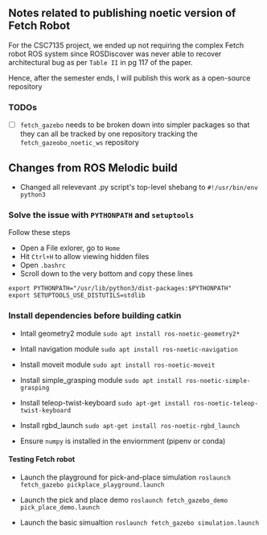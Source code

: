 ## Notes related to publishing noetic version of Fetch Robot

For the CSC7135 project, we ended up not requiring the complex Fetch robot ROS system since ROSDiscover was never able to recover architectural bug as per ```Table II``` in pg 117 of the paper.

Hence, after the semester ends, I will publish this work as a open-source repository

### TODOs

- [ ] ```fetch_gazebo``` needs to be broken down into simpler packages so that they can all be tracked by one repository tracking the ```fetch_gazeobo_noetic_ws``` repository

## Changes from ROS Melodic build
* Changed all relevevant .py script's top-level shebang to ```#!/usr/bin/env python3```


### Solve the issue with ```PYTHONPATH``` and ```setuptools ```

Follow these steps
* Open a File exlorer, go to ```Home```
* Hit ```Ctrl+H``` to allow viewing hidden files
* Open ```.bashrc```
* Scroll down to the very bottom and copy these lines
```
export PYTHONPATH="/usr/lib/python3/dist-packages:$PYTHONPATH"
export SETUPTOOLS_USE_DISTUTILS=stdlib
```

### Install dependencies before building catkin

* Intall geometry2 module ```sudo apt install ros-noetic-geometry2*```

* Intall navigation module ```sudo apt install ros-noetic-navigation```

* Install moveit module ```sudo apt install ros-noetic-moveit```

* Install simple_grasping module ```sudo apt install ros-noetic-simple-grasping```

* Install teleop-twist-keyboard ```sudo apt-get install ros-noetic-teleop-twist-keyboard```

* Install rgbd_launch ```sudo apt-get install ros-noetic-rgbd_launch```

* Ensure ```numpy``` is installed in the enviornment (pipenv or conda)

#### Testing Fetch robot
* Launch the playground for pick-and-place simulation
```roslaunch fetch_gazebo pickplace_playground.launch```

* Launch the pick and place demo
```roslaunch fetch_gazebo_demo pick_place_demo.launch```

* Launch the basic simualtion
```roslaunch fetch_gazebo simulation.launch``` 